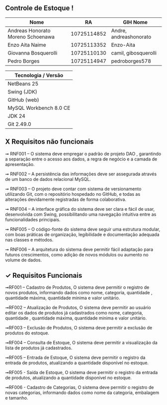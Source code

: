 ## Controle de Estoque !

| Nome                                  | RA          | GIH Nome  
| ------------------------------------- | ----------- | ---------------------- |
| Andreas Honorato Moreno Schoenawa     | 10725114852 | Andre, andreashonorato |
| Enzo Aita Naime                       | 10725113352 | Enzo-Aita              |
| Giovanna Bosquerolli                  | 10725110130 | camil, gibosquerolli   |
| Pedro Borges                          | 10725114947 | pedroborges578         |


| Tecnologia     /     Versão      |                                    
|----------------------------------|
| NetBeans  25                     | 
| Swing (JDK)                      | 
| GitHub (web)                     | 
| MySQL Workbench 8.0 CE           | 
| JDK 24                           |                                             
| Git 2.49.0                       | 


## X Requisitos não funcionais 
➞ RNF001 – O sistema deve empregar o padrão de projeto DAO , garantindo a separação entre o acesso aos dados, a regra de negócio e a camada de apresentação.

➞ RNF002 – A persistência das informações deve ser assegurada através de um banco de dados relacional MySQL.

➞ RNF003 – O projeto deve contar com sistema de versionamento utilizando Git, com o repositório hospedado no GitHub, e todas as alterações devidamente registradas de forma colaborativa.

➞ RNF004 – A interface gráfica do sistema deve ser clara e fácil de usar, desenvolvida com Swing, possibilitando uma navegação intuitiva entre as funcionalidades principais.

➞ RNF005 – O código-fonte do sistema deve seguir uma estrutura modular, com boas práticas de organização, legibilidade e documentação adequada nas classes e métodos.

➞ RNF006 – A arquitetura do sistema deve permitir fácil adaptação para futuros crescimentos, como adição de novos módulos ou aumento no volume de dados.

##  ✓ Requisitos Funcionais 
➞RF001 – Cadastro de Produtos, O sistema deve permitir o registro de novos produtos, informando dados como nome, categoria, quantidade , quantidade máxima, quantidade minima e valor unitário.

➞RF002 – Atualização de Produtos, O sistema deve permitir ao usuário editar os dados de produtos já cadastrados como nome, categoria, quantidade , quantidade máxima, quantidade minima e valor unitário.

➞RF003 – Exclusão de Produtos, O sistema deve permitir a exclusão de produtos do estoque.

➞RF004 – Consulta de Estoque, O sistema deve permitir a visualização da lista de produtos já cadastrados.

➞RF005 – Entrada de Estoque, O sistema deve permitir o registro da entrada de produtos, atualizando a quantidade disponível no estoque.

➞RF005 - Saída de Estoque, O sistema deve permitir o registro da entrada de produtos, atualizando a quantidade disponível no estoque.

➞RF006 - Cadastro de Categorias, O sistema deve permitir o registro de novas categorias, informando dados como nome da categoria, embalagem e tamanho.
